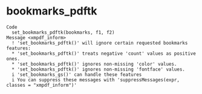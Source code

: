 # bookmarks_pdftk

    Code
      set_bookmarks_pdftk(bookmarks, f1, f2)
    Message <xmpdf_inform>
      ! 'set_bookmarks_pdftk()' will ignore certain requested bookmarks features:
      * 'set_bookmarks_pdftk()' treats negative 'count' values as positive ones.
      * 'set_bookmarks_pdftk()' ignores non-missing 'color' values.
      * 'set_bookmarks_pdftk()' ignores non-missing 'fontface' values.
      i 'set_bookmarks_gs()' can handle these features
      i You can suppress these messages with 'suppressMessages(expr, classes = "xmpdf_inform")'

